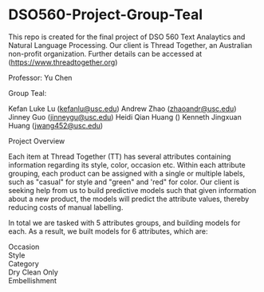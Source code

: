 # DSO560-Project-Group-Teal
This repo is created for the final project of DSO 560 Text Analaytics and Natural Language Processing. Our client is Thread Together, an Australian non-profit organization. Further details can be accessed at (https://www.threadtogether.org)

Professor: Yu Chen

Group Teal:

Kefan Luke Lu (kefanlu@usc.edu)
Andrew Zhao (zhaoandr@usc.edu)
Jinney Guo (jinneygu@usc.edu)
Heidi Qian Huang ()
Kenneth Jingxuan Huang (jwang452@usc.edu)


Project Overview

Each item at Thread Together (TT) has several attributes containing information regarding its style, color, occasion etc. Within each attribute grouping, each product can be assigned with a single or multiple labels, such as "casual" for style and "green" and 'red" for color. Our client is seeking help from us to build predictive models such that given information about a new product, the models will  predict the attribute values, thereby reducing costs of manual labelling.

In total we are tasked with 5 attributes groups, and building models for each. As a result, we built models for 6 attributes, which are:

Occasion <br />
Style <br />
Category <br />
Dry Clean Only <br />
Embellishment <br />

